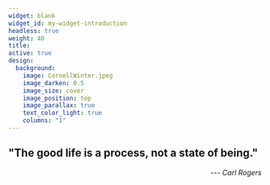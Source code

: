 ```yaml
---
widget: blank
widget_id: my-widget-introduction
headless: true
weight: 40
title: 
active: true
design:
  background:
    image: CornellWinter.jpeg
    image_darken: 0.5
    image_size: cover
    image_position: top
    image_parallax: true
    text_color_light: true
    columns: "1"  
---
```

## "The good life is a process, not a state of being."            
<p style="text-align: right;"> --- <i>Carl Rogers</i></p>

